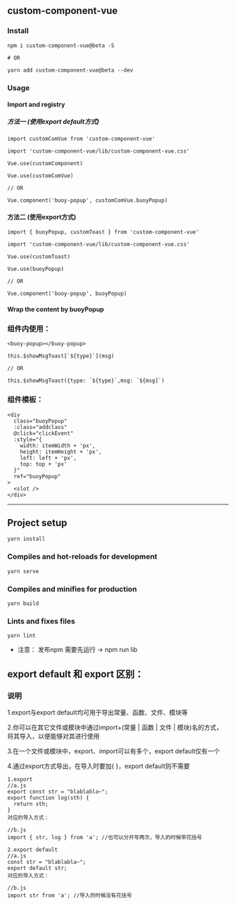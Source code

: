 ## custom-component-vue

### Install

```
npm i custom-component-vue@beta -S

# OR

yarn add custom-component-vue@beta --dev

```

### Usage

#### Import and registry

##### 方法一 (使用export default方式)
```
import customComVue from 'custom-component-vue'

import 'custom-component-vue/lib/custom-component-vue.css'

Vue.use(customComponent)

Vue.use(customComVue)

// OR

Vue.component('buoy-popup', customComVue.buoyPopup)

```
#### 方法二 (使用export方式)
```
import { buoyPopup, customToast } from 'custom-component-vue'

import 'custom-component-vue/lib/custom-component-vue.css'

Vue.use(customToast)

Vue.use(buoyPopup)

// OR

Vue.component('buoy-popup', buoyPopup)

```

#### Wrap the content by buoyPopup

### 组件内使用：

```
<buoy-popup></buoy-popup>
```
```
this.$showMsgToast[`${type}`](msg)

// OR 

this.$showMsgToast({type: `${type}`,msg: `${msg]`)
```
### 组件模板：

```
<div
  class="buoyPopup"
  :class="addclass"
  @click="clickEvent"
  :style="{
    width: itemWidth + 'px',
    height: itemHeight + 'px',
    left: left + 'px',
    top: top + 'px'
  }"
  ref="buoyPopup"
>
  <slot />
</div>

```

---

## Project setup

```
yarn install
```

### Compiles and hot-reloads for development

```
yarn serve
```

### Compiles and minifies for production

```
yarn build
```

### Lints and fixes files

```
yarn lint
```

* 注意： 发布npm 需要先运行 -> npm run lib

## export default 和 export 区别：

### 说明

1.export与export default均可用于导出常量、函数、文件、模块等

2.你可以在其它文件或模块中通过import+(常量 | 函数 | 文件 | 模块)名的方式，将其导入，以便能够对其进行使用

3.在一个文件或模块中，export、import可以有多个，export default仅有一个

4.通过export方式导出，在导入时要加{ }，export default则不需要

```
1.export
//a.js
export const str = "blablabla~";
export function log(sth) { 
  return sth;
}
对应的导入方式：

//b.js
import { str, log } from 'a'; //也可以分开写两次，导入的时候带花括号

2.export default
//a.js
const str = "blablabla~";
export default str;
对应的导入方式：

//b.js
import str from 'a'; //导入的时候没有花括号

```